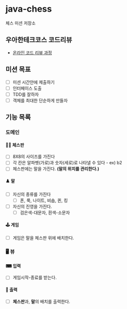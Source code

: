 # java-chess

체스 미션 저장소

## 우아한테크코스 코드리뷰

- [온라인 코드 리뷰 과정](https://github.com/woowacourse/woowacourse-docs/blob/master/maincourse/README.md)

## 미션 목표
- [ ] 미션 시간안에 제출하기
- [ ] 인터페이스 도출
- [ ] TDD를 잘하자
- [ ] 객체를 최대한 단순하게 만들자

## 기능 목록
### 도메인
#### 🏄‍♀️ 체스판

-[ ] 8X8의 사이즈를 가진다
-[ ] 각 칸은 알파벳(가로)과 숫자(세로)로 나타낼 수 있다 - ex) b2
-[ ] 체스판에는 말을 가진다. **(말의 위치를 관리한다.)**

#### ♟️ 말

-[ ] 자신의 종류를 가진다
  -[ ] 폰, 룩, 나이트, 비숍, 퀸, 킹
-[ ] 자신의 진영을 가진다.
  -[ ] 검은색-대문자, 흰색-소문자

#### 🕹 게임

-[ ] 게임은 말을 체스판 위에 배치한다.

### 🖥  뷰
#### ⌨ 입력

-[ ] 게임시작-종료를 받는다.

#### 👀️ 출력

-[ ] **체스판**과, **말**의 배치를 출력한다.
